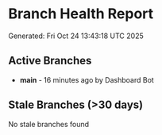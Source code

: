 # Branch Health Report
Generated: Fri Oct 24 13:43:18 UTC 2025

## Active Branches
- **main** - 16 minutes ago by Dashboard Bot

## Stale Branches (>30 days)
No stale branches found
